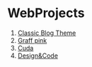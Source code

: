 WebProjects
===========

<ol>
  <li><a href="https://github.com/dgrigorov/WebProjects/tree/master/Classic%20Minimal%20Blog/HTML">Classic Blog Theme</a></li>
  <li><a href="https://github.com/dgrigorov/WebProjects/tree/master/GraffPink">Graff pink</a></li>
  <li><a href="https://github.com/dgrigorov/WebProjects/tree/master/Cuda">Cuda</a></li>
  <li><a href="https://github.com/dgrigorov/DesignAndCode/">Design&Code</a></li>
</ol>
